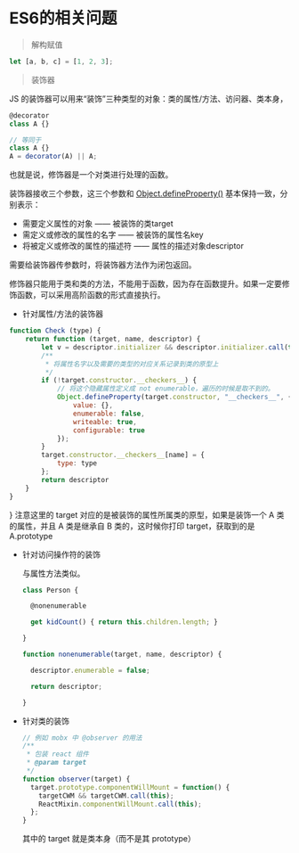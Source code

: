 # ES6的相关问题

> 解构赋值

```javascript
let [a, b, c] = [1, 2, 3];
```

> 装饰器

JS 的装饰器可以用来“装饰”三种类型的对象：类的属性/方法、访问器、类本身，

```Javascript
@decorator
class A {}

// 等同于
class A {}
A = decorator(A) || A;

```

也就是说，修饰器是一个对类进行处理的函数。

装饰器接收三个参数，这三个参数和 [Object.defineProperty()](https://developer.mozilla.org/zh-CN/docs/Web/JavaScript/Reference/Global_Objects/Object/defineProperty) 基本保持一致，分别表示：

- 需要定义属性的对象 —— 被装饰的类target
- 需定义或修改的属性的名字 —— 被装饰的属性名key
- 将被定义或修改的属性的描述符 —— 属性的描述对象descriptor

需要给装饰器传参数时，将装饰器方法作为闭包返回。

修饰器只能用于类和类的方法，不能用于函数，因为存在函数提升。如果一定要修饰函数，可以采用高阶函数的形式直接执行。

- 针对属性/方法的装饰器



```Javascript
function Check (type) {
    return function (target, name, descriptor) {
        let v = descriptor.initializer && descriptor.initializer.call(this);
        /**
         * 将属性名字以及需要的类型的对应关系记录到类的原型上
         */
        if (!target.constructor.__checkers__) {
            // 将这个隐藏属性定义成 not enumerable，遍历的时候是取不到的。
            Object.defineProperty(target.constructor, "__checkers__", {
                value: {},
                enumerable: false,
                writeable: true,
                configurable: true
            });
        }
        target.constructor.__checkers__[name] = {
            type: type
        };
        return descriptor
    }
}
```
}
注意这里的 target 对应的是被装饰的属性所属类的原型，如果是装饰一个 A 类的属性，并且 A 类是继承自 B 类的，这时候你打印 target，获取到的是 A.prototype

- 针对访问操作符的装饰

  与属性方法类似。

  ```javascript
  class Person {

    @nonenumerable

    get kidCount() { return this.children.length; }

  }

  function nonenumerable(target, name, descriptor) {

    descriptor.enumerable = false;

    return descriptor;

  }
  ```

- 针对类的装饰

  ```Javascript
  // 例如 mobx 中 @observer 的用法
  /**
   * 包装 react 组件
   * @param target
   */
  function observer(target) {
    target.prototype.componentWillMount = function() {
      targetCWM && targetCWM.call(this);
      ReactMixin.componentWillMount.call(this);
    };
  }
  ```

  其中的 target 就是类本身（而不是其 prototype）
